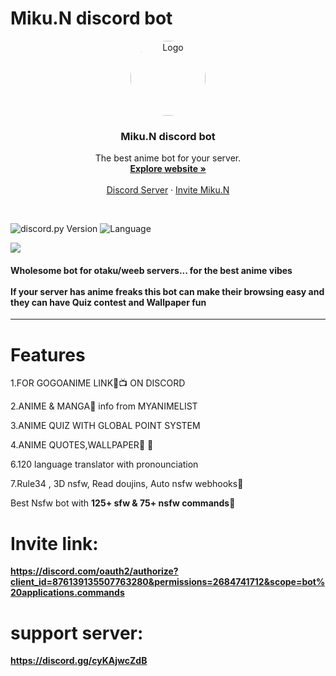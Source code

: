 # Miku.N discord bot
<p align="center">
  <a href="https://discord.com/oauth2/authorize?client_id=876139135507763280&permissions=2684741712&scope=bot%20applications.commands">
    <img src="https://imgur.com/WSN5bOS.jpg" alt="Logo" width="120" height="120" style="border-radius: 50%">
  </a>

  <h3 align="center">Miku.N discord bot</h3>

  <p align="center">
    The best anime bot for your server.
    <br />
    <a href=""><strong>Explore website »</strong></a>
    <br />
    <br />
    <a href="https://discord.gg/gZbUXsvqMZ">Discord Server</a>
    ·
    <a href="https://discord.com/oauth2/authorize?client_id=876139135507763280&permissions=2684741712&scope=bot%20applications.commands">Invite Miku.N</a>
  </p>
<br>
</p>

![discord.py Version](https://img.shields.io/badge/lib-discord.py%201.7.3-crimson)
![Language](https://img.shields.io/badge/lang-Python%203.9-royalblue)



<a href="https://top.gg/bot/876139135507763280">
  <img src="https://top.gg/api/widget/876139135507763280.svg">
</a>


<h4>Wholesome bot for otaku/weeb servers... for the best anime vibes<br><br>
If your server has anime freaks this bot can make their browsing easy and they can have Quiz contest and Wallpaper fun</h4>
<hr>

# Features
1.FOR GOGOANIME LINK🔗📺 ON DISCORD

2.ANIME & MANGA🤩 info from MYANIMELIST

3.ANIME QUIZ WITH GLOBAL POINT SYSTEM

4.ANIME QUOTES,WALLPAPER🎊 🎉

6.120 language translator with pronounciation

7.Rule34 , 3D nsfw, Read doujins, Auto nsfw webhooks🔞

Best Nsfw bot with <b> 125+ sfw & 75+ nsfw <b> commands🎀

# Invite link:<br>
https://discord.com/oauth2/authorize?client_id=876139135507763280&permissions=2684741712&scope=bot%20applications.commands

# support server:<br>
https://discord.gg/cyKAjwcZdB


